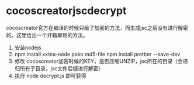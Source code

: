 # cocoscreatorjscdecrypt

cocoscreator官方在编译的时候只给了加密的方法，而生成jsc之后没有进行解密的，这里给出一个开箱即用的方法。

1. 安装nodejs
2. npm install xxtea-node pako md5-file
   npm install prettier --save-dev
3. 修改 cocoscreator加密时候的KEY，是否压缩UNZIP，jsc所在的目录（会递归所有子目录，jsc文件后缀进行解密）
4. 执行 node decrypt.js 即可获得
